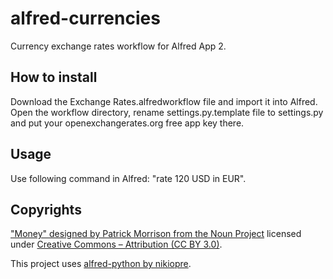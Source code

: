 alfred-currencies
=================

Currency exchange rates workflow for Alfred App 2.

## How to install

Download the Exchange Rates.alfredworkflow file and import it into Alfred. Open the workflow directory, rename settings.py.template file to settings.py and put your openexchangerates.org free app key there.

## Usage

Use following command in Alfred: "rate 120 USD in EUR".

## Copyrights

["Money" designed by Patrick Morrison from the Noun Project](http://thenounproject.com/term/money/20215/) licensed under [Creative Commons – Attribution (CC BY 3.0)](http://creativecommons.org/licenses/by/3.0/).

This project uses [alfred-python by nikiopre](https://github.com/nikipore/alfred-python).